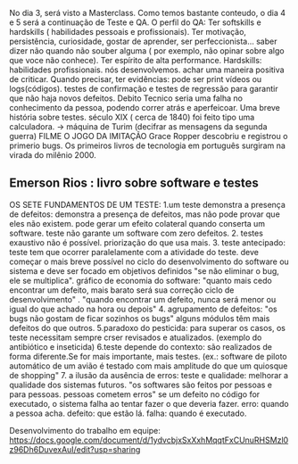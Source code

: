 No dia 3, será visto a Masterclass. Como temos bastante conteudo, o dia 4 e 5 será a continuação de Teste e QA.
O perfil do QA:
Ter softskills e hardskills ( habilidades pessoais e profissionais).
Ter motivação, persistência, curiosidade, gostar de aprender, ser perfeccionista... saber dizer não quando
não souber alguma ( por exemplo, não opinar sobre algo que voce não conhece). Ter espírito de 
alta performance. Hardskills: habilidades profissionais. nós desenvolvemos. achar uma 
maneira positiva de criticar. Quando precisar, ter evidências: pode ser print vídeos ou logs(códigos).
testes de confirmação e testes de regressão para garantir que não haja novos defeitos.
Debito Tecnico seria uma falha no conhecimento da pessoa, podendo correr atrás e aperfeicoar.
Uma breve história sobre testes. século XIX ( cerca de 1840) foi feito tipo uma calculadora.
-> máquina de Turim (decifrar as mensagens da segunda guerra) 
FILME O JOGO DA IMITAÇÃO
Grace Ropper descobriu e registrou o primerio bugs.
Os primeiros livros de tecnologia em português surgiram na virada do milênio 2000.
## Emerson Rios : livro sobre software e testes

OS SETE FUNDAMENTOS DE UM TESTE: 
1.um teste demonstra a presença de defeitos:
demonstra a presença de defeitos, mas não pode provar que eles não existem.
pode gerar um efeito colateral quando conserta um software. teste não garante um software com zero defeitos.
2. testes exaustivo não é possível. priorização do que usa mais.
3. teste antecipado: teste tem que ocorrer paralelamente com a atividade do teste.
deve começar o mais breve possível no ciclo do desenvolvimento do software ou sistema e
deve ser focado em objetivos definidos "se não eliminar o bug, ele se multiplica".
gráfico de economia do software: "quanto mais cedo encontrar um defeito, mais barato será sua correção ciclo 
de desenvolvimento" . "quando encontrar um defeito, nunca será menor ou igual do que achado na
hora ou depois"
4. agrupamento de defeitos: "os bugs não gostam de ficar sozinhos os bugs" alguns 
módulos têm mais defeitos do que outros.
5.paradoxo do pesticida: para superar os casos, os teste necessitam sempre crser revisados e 
atualizados. (exemplo do antibiótico e inseticida)
6.teste depende do contexto: são realizados de forma diferente.Se for mais importante,
mais testes. (ex.: software de piloto automático de um avião é testado com mais amplitude
do que um quiosque de shopping"
7. a ilusão da ausência de erros: teste  e qualidade: melhorar a qualidade dos sistemas futuros.
"os softwares são feitos por pessoas e para pessoas. pessoas cometem erros"
se um defeito no código for executado, o sistema falha ao tentar fazer o que deveria fazer.
erro: quando a pessoa acha. defeito: que estão lá. falha: quando é executado.

Desenvolvimento do trabalho em equipe: https://docs.google.com/document/d/1ydvcbjxSxXxhMqqtFxCUnuRHSMzl0z96Dh6DuvexAuI/edit?usp=sharing